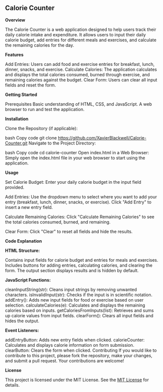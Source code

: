 ## Calorie Counter

**Overview**

The Calorie Counter is a web application designed to help users track their daily calorie intake and expenditure. It allows users to input their daily calorie budget, add entries for different meals and exercises, and calculate the remaining calories for the day.

**Features**

Add Entries: Users can add food and exercise entries for breakfast, lunch, dinner, snacks, and exercise.
Calculate Calories: The application calculates and displays the total calories consumed, burned through exercise, and remaining calories against the budget.
Clear Form: Users can clear all input fields and reset the form.

**Getting Started**

Prerequisites
Basic understanding of HTML, CSS, and JavaScript.
A web browser to run and test the application.

**Installation**

Clone the Repository (if applicable):

bash
Copy code
git clone <https://github.com/XavierBlackwell/Calorie-Counter.git>
Navigate to the Project Directory:

bash
Copy code
cd calorie-counter
Open index.html in a Web Browser: Simply open the index.html file in your web browser to start using the application.

**Usage**

Set Calorie Budget: Enter your daily calorie budget in the input field provided.

Add Entries: Use the dropdown menu to select where you want to add your entry (breakfast, lunch, dinner, snacks, or exercise). Click "Add Entry" to insert a new entry field.

Calculate Remaining Calories: Click "Calculate Remaining Calories" to see the total calories consumed, burned, and remaining.

Clear Form: Click "Clear" to reset all fields and hide the results.

**Code Explanation**

**HTML Structure:**

Contains input fields for calorie budget and entries for meals and exercises.
Includes buttons for adding entries, calculating calories, and clearing the form.
The output section displays results and is hidden by default.

**JavaScript Functions:**

cleanInputString(str): Cleans input strings by removing unwanted characters.
isInvalidInput(str): Checks if the input is in scientific notation.
addEntry(): Adds new input fields for food or exercise based on user selection.
calculateCalories(e): Calculates and displays the remaining calories based on inputs.
getCaloriesFromInputs(list): Retrieves and sums up calorie values from input fields.
clearForm(): Clears all input fields and hides the output.

**Event Listeners:**

addEntryButton: Adds new entry fields when clicked.
calorieCounter: Calculates and displays calorie information on form submission.
clearButton: Clears the form when clicked.
Contributing
If you would like to contribute to this project, please fork the repository, make your changes, and submit a pull request. Your contributions are welcome!

**License**

This project is licensed under the MIT License. See the [MIT License](https://opensource.org/licenses/MIT) for details.